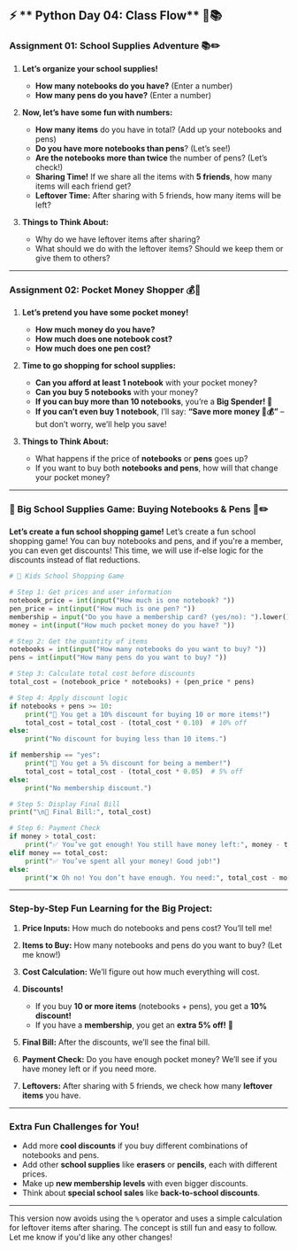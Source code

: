 
## ⚡ ** Python Day 04: Class Flow** 🎒📚

### **Assignment 01: School Supplies Adventure** 📚✏️

1. **Let’s organize your school supplies!**

   * **How many notebooks do you have?** (Enter a number)
   * **How many pens do you have?** (Enter a number)

2. **Now, let’s have some fun with numbers:**

   * **How many items** do you have in total? (Add up your notebooks and pens)
   * **Do you have more notebooks than pens**? (Let’s see!)
   * **Are the notebooks more than twice** the number of pens? (Let’s check!)
   * **Sharing Time!** If we share all the items with **5 friends**, how many items will each friend get?
   * **Leftover Time:** After sharing with 5 friends, how many items will be left?

3. **Things to Think About:**

   * Why do we have leftover items after sharing?
   * What should we do with the leftover items? Should we keep them or give them to others?

---

### **Assignment 02: Pocket Money Shopper** 💰📓

1. **Let’s pretend you have some pocket money!**

   * **How much money do you have?**
   * **How much does one notebook cost?**
   * **How much does one pen cost?**

2. **Time to go shopping for school supplies:**

   * **Can you afford at least 1 notebook** with your pocket money?
   * **Can you buy 5 notebooks** with your money?
   * **If you can buy more than 10 notebooks**, you’re a **Big Spender! 🎉**
   * **If you can’t even buy 1 notebook**, I’ll say: **“Save more money 🐷💰”** – but don’t worry, we’ll help you save!

3. **Things to Think About:**

   * What happens if the price of **notebooks** or **pens** goes up?
   * If you want to buy both **notebooks and pens**, how will that change your pocket money?

---

### **📓 Big School Supplies Game: Buying Notebooks & Pens** 🛒✏️

**Let’s create a fun school shopping game!** Let’s create a fun school shopping game! You can buy notebooks and pens, and if you're a member, you can even get discounts! This time, we will use if-else logic for the discounts instead of flat reductions.

```python
# 📓 Kids School Shopping Game

# Step 1: Get prices and user information
notebook_price = int(input("How much is one notebook? "))
pen_price = int(input("How much is one pen? "))
membership = input("Do you have a membership card? (yes/no): ").lower()
money = int(input("How much pocket money do you have? "))

# Step 2: Get the quantity of items
notebooks = int(input("How many notebooks do you want to buy? "))
pens = int(input("How many pens do you want to buy? "))

# Step 3: Calculate total cost before discounts
total_cost = (notebook_price * notebooks) + (pen_price * pens)

# Step 4: Apply discount logic
if notebooks + pens >= 10:
    print("🎉 You get a 10% discount for buying 10 or more items!")
    total_cost = total_cost - (total_cost * 0.10)  # 10% off
else:
    print("No discount for buying less than 10 items.")

if membership == "yes":
    print("🎉 You get a 5% discount for being a member!")
    total_cost = total_cost - (total_cost * 0.05)  # 5% off
else:
    print("No membership discount.")

# Step 5: Display Final Bill
print("\n🧾 Final Bill:", total_cost)

# Step 6: Payment Check
if money > total_cost:
    print("✅ You’ve got enough! You still have money left:", money - total_cost)
elif money == total_cost:
    print("✅ You’ve spent all your money! Good job!")
else:
    print("❌ Oh no! You don’t have enough. You need:", total_cost - money)

```

---

### **Step-by-Step Fun Learning for the Big Project:**

1. **Price Inputs:** How much do notebooks and pens cost? You’ll tell me!
2. **Items to Buy:** How many notebooks and pens do you want to buy? (Let me know!)
3. **Cost Calculation:** We’ll figure out how much everything will cost.
4. **Discounts!**

   * If you buy **10 or more items** (notebooks + pens), you get a **10% discount!**
   * If you have a **membership**, you get an **extra 5% off!** 🎉
5. **Final Bill:** After the discounts, we’ll see the final bill.
6. **Payment Check:** Do you have enough pocket money? We’ll see if you have money left or if you need more.
7. **Leftovers:** After sharing with 5 friends, we check how many **leftover items** you have.

---

### **Extra Fun Challenges for You!**

* Add more **cool discounts** if you buy different combinations of notebooks and pens.
* Add other **school supplies** like **erasers** or **pencils**, each with different prices.
* Make up **new membership levels** with even bigger discounts.
* Think about **special school sales** like **back-to-school discounts**.

---

This version now avoids using the `%` operator and uses a simple calculation for leftover items after sharing. The concept is still fun and easy to follow. Let me know if you'd like any other changes!
